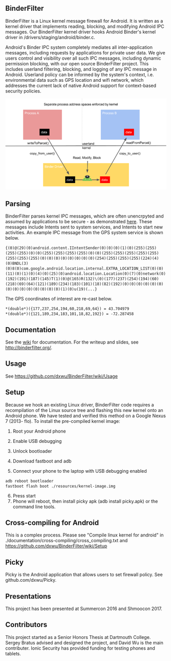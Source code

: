 ## BinderFilter

BinderFilter is a Linux kernel message firewall for Android. It is written as a kernel driver that implements reading, blocking, and modifying Android IPC messages. Our BinderFilter kernel driver hooks Android Binder's kernel driver in /drivers/staging/android/binder.c. 

Android's Binder IPC system completely mediates all inter-application messages, including requests by applications for private user data. We give users control and visibility over all such IPC messages, including dynamic permission blocking, with our open source BinderFilter project. This includes userland filtering, blocking, and logging of any IPC message in Android. Userland policy can be informed by the system's context, i.e. environmental data such as GPS location and wifi network, which addresses the current lack of native Android support for context-based security policies.

![alt tag](./documentation/bf_hook.png?raw=true)

## Parsing 

BinderFilter parses kernel IPC messages, which are often unencrpyted and assumed by applications to be secure - as demonstrated [here](https://www.blackhat.com/docs/eu-14/materials/eu-14-Artenstein-Man-In-The-Binder-He-Who-Controls-IPC-Controls-The-Droid.pdf). These messages include Intents sent to system services, and Intents to start new activities. An example IPC message from the GPS system service is shown below. 

```
{(0)@(29)(0)android.content.IIntentSender(0)(0)(0)(1)(0)(255)(255)(255)(255)(0)(0)(255)(255)(255)(255)(0)(0)(255)(255)(255)(255)(255)(255)(255)(255)(0)(0)(0)(0)(0)(0)(0)(0)(254)(255)(255)(255)(224)(4)(0)BNDL(3)(0)8(0)com.google.android.location.internal.EXTRA_LOCATION_LIST(0)(0)(11)(0)(1)(0)(4)(0)(25)(0)android.location.Location(0)(7)(0)network(0)(192)(191)(187)(145)T(1)(0)@(165)R(132)\(0)(177)(237)(254)(194)(60)(218)(69)(64)(121)(189)(234)(183)(101)(18)(82)(192)(0)(0)(0)(0)(0)(0)(0)(0)(0)(0)(0)(0)(0)(0)(1)(0)u(19)(...}
```

The GPS coordinates of interest are re-cast below.

```
*(double*)({177,237,254,194,60,218,69,64}) = 43.704979
*(double*)({121,189,234,183,101,18,82,192}) = -72.287458
```

## Documentation

See the [wiki](https://github.com/dxwu/BinderFilter/wiki) for documentation.
For the writeup and slides, see http://binderfilter.org/.

## Usage

See https://github.com/dxwu/BinderFilter/wiki/Usage

## Setup

Because we hook an existing Linux driver, BinderFilter code requires a recompilation of the Linux source tree and flashing this new kernel onto an Android phone. We have tested and verified this method on a Google Nexus 7 (2013- flo). To install the pre-compiled kernel image:

1. Root your Android phone
2. Enable USB debugging
3. Unlock bootloader
4. Download fastboot and adb

5. Connect your phone to the laptop with USB debugging enabled
```
adb reboot bootloader
fastboot flash boot ./resources/kernel-image.img
```
6. Press start
7. Phone will reboot, then install picky apk (adb install picky.apk) or the command line tools.

## Cross-compiling for Android

This is a complex process. Please see "Compile linux kernel for android" in ./documentation/cross-compiling/cross_compiling.txt and https://github.com/dxwu/BinderFilter/wiki/Setup 

## Picky

Picky is the Android application that allows users to set firewall policy. See github.com/dxwu/Picky.

## Presentations 

This project has been presented at Summercon 2016 and Shmoocon 2017.

## Contributors 

This project started as a Senior Honors Thesis at Dartmouth College. Sergey Bratus advised and designed the project, and David Wu is the main contributer. Ionic Security has provided funding for testing phones and tablets. 